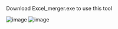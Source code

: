 Download Excel_merger.exe to use this tool

![image](https://github.com/Kingofpig151251/Excel_merger/assets/98532667/710acfd8-897a-488f-a379-fefcc35d3ce3)
![image](https://github.com/Kingofpig151251/Excel_merger/assets/98532667/a0a279dc-1d5d-4164-a3e9-f40e22ba513b)
